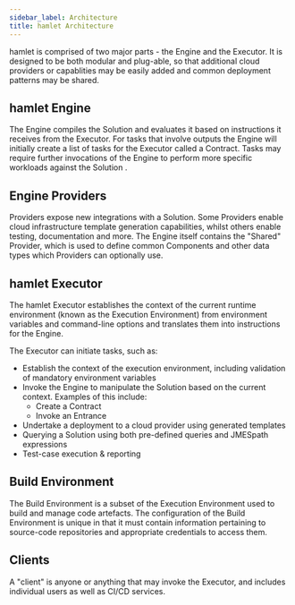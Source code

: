 ```yaml
---
sidebar_label: Architecture
title: hamlet Architecture
---
```


hamlet is comprised of two major parts - the Engine and the Executor. It is designed to be both modular and plug-able, so that additional cloud providers or capablities may be easily added and common deployment patterns may be shared.

## hamlet Engine

The Engine compiles the Solution and evaluates it based on instructions it receives from the Executor. For tasks that involve outputs the Engine will initially create a list of tasks for the Executor called a Contract. Tasks may require further invocations of the Engine to perform more specific workloads against the Solution .

## Engine Providers

 Providers expose new integrations with a Solution. Some Providers enable cloud infrastructure template generation capabilities, whilst others enable testing, documentation and more. The Engine itself contains the "Shared" Provider, which is used to define common Components and other data types which Providers can optionally use.

## hamlet Executor

The hamlet Executor establishes the context of the current runtime environment (known as the Execution Environment) from environment variables and command-line options and translates them into instructions for the Engine.

The Executor can initiate tasks, such as:

* Establish the context of the execution environment, including validation of mandatory environment variables
* Invoke the Engine to manipulate the Solution based on the current context. Examples of this include:
  * Create a Contract 
  * Invoke an Entrance 
* Undertake a deployment to a cloud provider using generated templates
* Querying a Solution using both pre-defined queries and JMESpath expressions
* Test-case execution & reporting

## Build Environment

The Build Environment is a subset of the Execution Environment used to build and manage code artefacts. The configuration of the Build Environment is unique in that it must contain information pertaining to source-code repositories and appropriate credentials to access them.

## Clients

A "client" is anyone or anything that may invoke the Executor, and includes individual users as well as CI/CD services.
